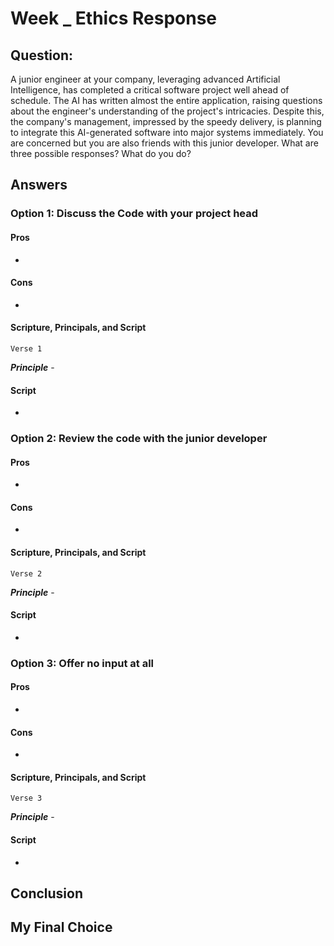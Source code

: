 # Week _ Ethics Response
## Question:
A junior engineer at your company, leveraging advanced Artificial Intelligence, has completed a critical software project well ahead of schedule. The AI has written almost the entire application, raising questions about the engineer's understanding of the project's intricacies. Despite this, the company's management, impressed by the speedy delivery, is planning to integrate this AI-generated software into major systems immediately. You are concerned but you are also friends with this junior developer. What are three possible responses? What do you do?

## Answers
### Option 1: Discuss the Code with your project head
#### Pros
- 
#### Cons
- 
#### Scripture, Principals, and Script
    Verse 1
__*Principle*__ -  
#### Script
- 

### Option 2: Review the code with the junior developer
#### Pros
- 
#### Cons
- 
#### Scripture, Principals, and Script
    Verse 2
__*Principle*__ - 
#### Script
- 

### Option 3: Offer no input at all
#### Pros
-
#### Cons
- 
#### Scripture, Principals, and Script
    Verse 3
__*Principle*__ - 
#### Script
- 

## Conclusion

## My Final Choice
